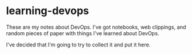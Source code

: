# learning-devops

These are my notes about DevOps.  I've got notebooks, web clippings, and random pieces of paper with things I've learned about DevOps.

I've decided that I'm going to try to collect it and put it here.
